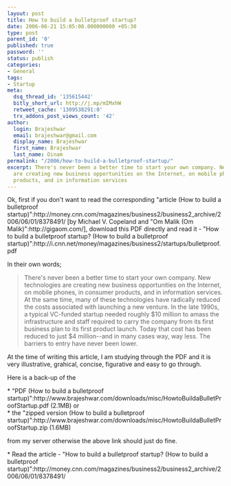 ```yaml
---
layout: post
title: How to build a bulletproof startup?
date: 2006-06-21 15:05:08.000000000 +05:30
type: post
parent_id: '0'
published: true
password: ''
status: publish
categories:
- General
tags:
- Startup
meta:
  dsq_thread_id: '135615442'
  bitly_short_url: http://j.mp/mIMxhW
  retweet_cache: '1309538291:0'
  trx_addons_post_views_count: '42'
author:
  login: Brajeshwar
  email: brajeshwar@gmail.com
  display_name: Brajeshwar
  first_name: Brajeshwar
  last_name: Oinam
permalink: "/2006/how-to-build-a-bulletproof-startup/"
excerpt: There's never been a better time to start your own company. New technologies
  are creating new business opportunities on the Internet, on mobile phones, in consumer
  products, and in information services
---
```

<p>Ok, first if you don't want to read the corresponding "article (How to build a bulletproof startup)":http://money.cnn.com/magazines/business2/business2_archive/2006/06/01/8378491/ [by Michael V. Copeland and "Om Malik (Om Malik)":http://gigaom.com/], download this PDF directly and read it - "How to build a bulletproof startup? (How to build a bulletproof startup)":http://i.cnn.net/money/magazines/business2/startups/bulletproof.pdf</p>

<p>In their own words;</p>
<blockquote><p>There's never been a better time to start your own company. New technologies are creating new business opportunities on the Internet, on mobile phones, in consumer products, and in information services. At the same time, many of these technologies have radically reduced the costs associated with launching a new venture. In the late 1990s, a typical VC-funded startup needed roughly $10 million to amass the infrastructure and staff required to carry the company from its first business plan to its first product launch. Today that cost has been reduced to just $4 million--and in many cases way, way less. The barriers to entry have never been lower.</p></blockquote>
<p>At the time of writing this article, I am studying through the PDF and it is very illustrative, grahical, concise, figurative and easy to go through.</p>
<p>Here is a back-up of the </p>
<p>* "PDF (How to build a bulletproof startup)":http://www.brajeshwar.com/downloads/misc/HowtoBuildaBulletProofStartup.pdf  (2.1MB) or<br />
* the "zipped version (How to build a bulletproof startup)":http://www.brajeshwar.com/downloads/misc/HowtoBuildaBulletProofStartup.zip (1.6MB) </p>
<p>from my server otherwise the above link should just do fine.</p>
<p>* Read the article - "How to build a bulletproof startup? (How to build a bulletproof startup)":http://money.cnn.com/magazines/business2/business2_archive/2006/06/01/8378491/</p>
